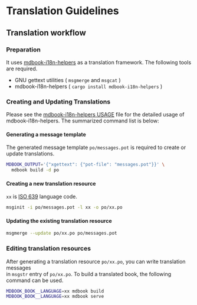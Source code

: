 # Translation Guidelines

## Translation workflow

### Preparation

It uses [mdbook-i18n-helpers] as a translation framework.
The following tools are required.

- GNU gettext utilities ( `msgmerge` and `msgcat` )
- mdbook-i18n-helpers ( `cargo install mdbook-i18n-helpers` )

### Creating and Updating Translations

Please see the [mdbook-i18n-helpers USAGE] file for the detailed usage of mdbook-i18n-helpers.
The summarized command list is below:

#### Generating a message template

The generated message template `po/messages.pot` is required to create or update translations.

```bash
MDBOOK_OUTPUT='{"xgettext": {"pot-file": "messages.pot"}}' \
  mdbook build -d po
```

#### Creating a new translation resource

`xx` is [ISO 639](https://en.wikipedia.org/wiki/List_of_ISO_639-1_codes) language code.

```bash
msginit -i po/messages.pot -l xx -o po/xx.po
```

#### Updating the existing translation resource

```bash
msgmerge --update po/xx.po po/messages.pot
```

### Editing translation resources

After generating a translation resource `po/xx.po`, you can write translation messages  
in `msgstr` entry of `po/xx.po`.
To build a translated book, the following command can be used.

```bash
MDBOOK_BOOK__LANGUAGE=xx mdbook build
MDBOOK_BOOK__LANGUAGE=xx mdbook serve
```

[mdbook-i18n-helpers]: https://github.com/google/mdbook-i18n-helpers
[mdbook-i18n-helpers USAGE]: https://github.com/google/mdbook-i18n-helpers/blob/main/i18n-helpers
